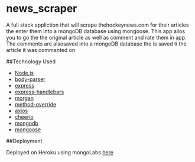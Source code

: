 # news_scraper

A full stack appliction that will scrape thehockeynews.com for their articles the enter them into a mongoDB database using mongoose. This app allos you to go the the original article as well as comment and rate them in app. The comments are alsosaved into a mongoDB database the is saved ti the article it was commented on


##Technology Used

* [Node.js](https://nodejs.org/en/docs/) 
* [body-parser](https://github.com/expressjs/body-parser)
* [express](https://expressjs.com/)
* [express-handlebars](https://handlebarsjs.com/)
* [morgan](https://github.com/expressjs/morgan)
* [method-override](https://github.com/expressjs/method-override)
* [axios](https://github.com/axios/axios)
* [cheerio](https://github.com/cheeriojs/cheerio)
* [mongodb](https://github.com/mongodb/node-mongodb-native)
* [mongoose](http://mongoosejs.com/)

##Deployment

Deployed on Heroku using mongoLabs [here](https://hockey-news-scraper.herokuapp.com/)




